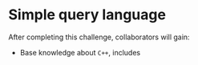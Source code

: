# Simple query language

After completing this challenge, collaborators will gain:

- Base knowledge about `C++`, includes
